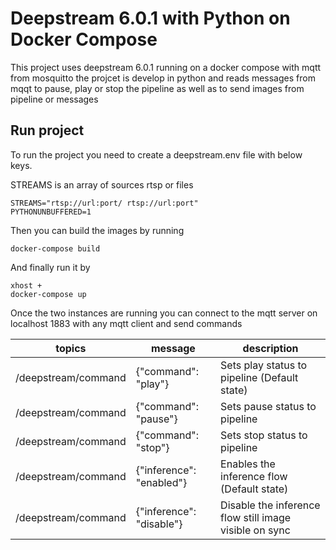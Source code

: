 # Deepstream 6.0.1 with Python on Docker Compose

This project uses deepstream 6.0.1 running on a docker compose with mqtt from mosquitto
the projcet is develop in python and reads messages from mqqt to pause, play or stop 
the pipeline as well as to send images from pipeline or messages

## Run project

To run the project you need to create a deepstream.env file with below keys.

STREAMS is an array of sources rtsp or files

```
STREAMS="rtsp://url:port/ rtsp://url:port"
PYTHONUNBUFFERED=1
```

Then you can build the images by running

```
docker-compose build
```

And finally run it by 

```
xhost +
docker-compose up
```

Once the two instances are running you can connect to the mqtt server on localhost 1883 with
any mqtt client and send commands

| topics | message | description |
| --- | ----------- | ----------- |
| /deepstream/command | {"command": "play"} | Sets play status to pipeline (Default state) |
| /deepstream/command | {"command": "pause"} | Sets pause status to pipeline |
| /deepstream/command | {"command": "stop"} | Sets stop status to pipeline |
| /deepstream/command | {"inference": "enabled"} | Enables the inference flow (Default state) |
| /deepstream/command | {"inference": "disable"} | Disable the inference flow still image visible on sync |